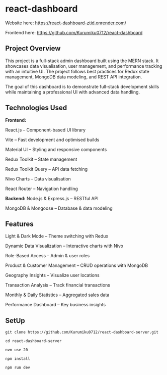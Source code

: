 # react-dashboard

Website here: https://react-dashboard-ztid.onrender.com/

Frontend here: https://github.com/Kurumiku0712/react-dashboard

## Project Overview

This project is a full-stack admin dashboard built using the MERN stack. It showcases data visualisation, user management, and performance tracking with an intuitive UI. The project follows best practices for Redux state management, MongoDB data modeling, and REST API integration.

The goal of this dashboard is to demonstrate full-stack development skills while maintaining a professional UI with advanced data handling.


## Technologies Used

**Frontend:**

React.js – Component-based UI library

Vite – Fast development and optimised builds

Material UI – Styling and responsive components

Redux Toolkit – State management

Redux Toolkit Query – API data fetching

Nivo Charts – Data visualisation

React Router – Navigation handling

**Backend:**
Node.js & Express.js – RESTful API

MongoDB & Mongoose – Database & data modeling

## Features
 Light & Dark Mode – Theme switching with Redux
 
 Dynamic Data Visualization – Interactive charts with Nivo
 
 Role-Based Access – Admin & user roles
 
 Product & Customer Management – CRUD operations with MongoDB
 
 Geography Insights – Visualize user locations
 
 Transaction Analysis – Track financial transactions
 
 Monthly & Daily Statistics – Aggregated sales data
 
 Performance Dashboard – Key business insights

## SetUp

```
git clone https://github.com/Kurumiku0712/react-dashboard-server.git

cd react-dashboard-server

nvm use 20

npm install

npm run dev

```
